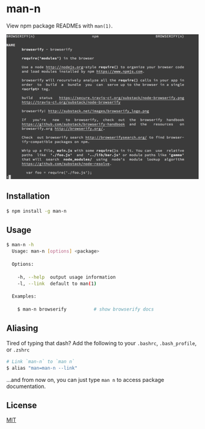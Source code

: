 # man-n
View npm package READMEs with `man(1)`.

![screenshot of man-n showing the browserify docs](screenshot.png)

## Installation
```sh
$ npm install -g man-n
```

## Usage
```sh
$ man-n -h
  Usage: man-n [options] <package>

  Options:

    -h, --help  output usage information
    -l, --link  default to man(1)

  Examples:

    $ man-n browserify          # show browserify docs
```

## Aliasing

Tired of typing that dash? Add the following to your `.bashrc`,
`.bash_profile`, or `.zshrc`

```sh
# Link `man-n` to `man n`
$ alias "man=man-n --link"
```

...and from now on, you can just type `man n` to access package
documentation.

## License
[MIT](https://tldrlegal.com/license/mit-license)
